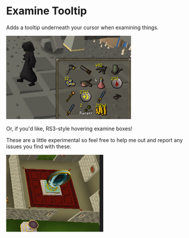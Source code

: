 # Examine Tooltip
Adds a tooltip underneath your cursor when examining things.

![Examine Tooltip in Action](examine_tooltip_example.gif)

Or, if you'd like, RS3-style hovering examine boxes!

These are a little experimental so feel free to help me out and report any issues you find with these.

![Examine RS3 Style](examine_rs3_example.gif)
